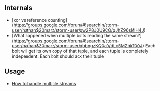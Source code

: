 Internals
---------
+ [xor vs reference counting]
(https://groups.google.com/forum/#!searchin/storm-user/nathan$20marz/storm-user/pw2P8J0U9CQ/qJhZ96sMlH4J)
+ [What happened when multiple bolts reading the same stream?]
(https://groups.google.com/forum/#!searchin/storm-user/nathan$20marz/storm-user/qbbngzKQ0a0/dLc5MZhkT00J)
Each bolt will get its own copy of that tuple, and each tuple is completely independent.
Each bolt should ack their tuple

Usage
-----
+ [How to handle multiple streams](https://groups.google.com/forum/#!topic/storm-user/gNt00aUUUw4)
